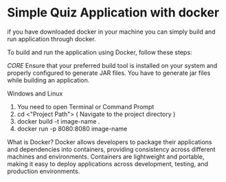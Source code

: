 # Simple Quiz Application with docker

if you have downloaded docker in your machine you can simply build and run application through docker.


To build and run the application using Docker, follow these steps:

*CORE*
Ensure that your preferred build tool is installed on your system and properly configured to generate JAR files. 
You have to generate jar files while building an application.

Windows and Linux 
1. You need to open  Terminal or Command Prompt
2. cd <"Project Path"> ( Navigate to the project directory )
3. docker build -t image-name .
4. docker run -p 8080:8080 image-name

What is Docker?
Docker allows developers to package their applications and dependencies into containers, providing consistency across different machines and environments. 
Containers are lightweight and portable, making it easy to deploy applications across development, testing, and production environments.
   


